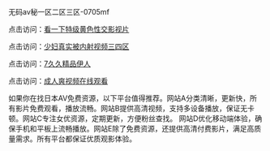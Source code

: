 无码av秘一区二区三区-0705mf

点击访问：<a href="https://bered.pages.dev/">看一下特级黄色性交影视片</a>

点击访问：<a href="https://rtj-3zo.pages.dev/">少妇真实被内射视频三四区</a>

点击访问：<a href="https://vassv.pages.dev/">7久久精品伊人</a>

点击访问：<a href="https://gsd-agv.pages.dev/">成人爽视频在线观看</a>

如果你在找日本AV免费资源，以下平台值得推荐。网站A分类清晰，更新快，所有影片免费观看，播放流畅。网站B提供高清视频，支持多设备播放，保证无卡顿。网站C专注女优资源，定期更新，方便粉丝查找。
网站D优化移动端体验，确保手机和平板上流畅播放。网站E除了免费资源，还提供高清付费影片，满足高质量需求。所有平台都保证优质观影体验。

<span style="display:none;">[Canonical link](https://github.com/mm20250705/mm10 ）</span>


